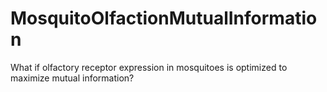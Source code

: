 # MosquitoOlfactionMutualInformation

What if olfactory receptor expression in mosquitoes is optimized to maximize mutual information? 